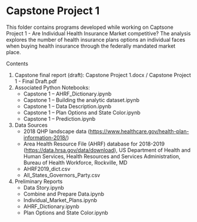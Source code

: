 # Capstone Project 1

This folder contains programs developed while working on Captsone Project 1 - Are Individual Health Insurance Market competitive? The analysis explores the number of health insurance plans options an individual faces when buying health insurance through the federally mandated market place.

Contents
1. Capstone final report (draft): Capstone Project 1.docx / Capstone Project 1 - Final Draft.pdf
2. Associated Python Notebooks:
    - Capstone 1 – AHRF_Dictionary.ipynb
    - Capstone 1 – Building the analytic dataset.ipynb
    - Capstone 1 – Data Description.ipynb
    - Capstone 1 – Plan Options and State Color.ipynb
    - Capstone 1 – Prediction.ipynb
3. Data Sources
    - 2018 QHP landscape data (https://www.healthcare.gov/health-plan-information-2018/)
    - Area Health Resource File (AHRF) database for 2018-2019 (https://data.hrsa.gov/data/download), US Department of Health and Human Services, Health Resources and Services Administration, Bureau of Health Workforce, Rockville, MD
    - AHRF2019_dict.csv
    - All_States_Governors_Party.csv
4. Preliminary Reports
    - Data Story.ipynb
    - Combine and Prepare Data.ipynb
    - Individual_Market_Plans.ipynb
    - AHRF_Dictionary.ipynb
    - Plan Options and State Color.ipynb


